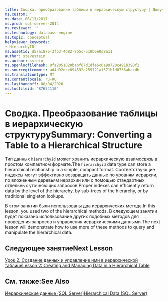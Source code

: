 ```yaml
---
title: Сводка. преобразование таблицы в иерархическую структуру | Документация Майкрософт
ms.custom: ''
ms.date: 06/13/2017
ms.prod: sql-server-2014
ms.reviewer: ''
ms.technology: database-engine
ms.topic: conceptual
helpviewer_keywords:
- HierarchyID
ms.assetid: d57a1876-3fb3-4d82-8b5c-510b6e0d8a11
author: stevestein
ms.author: sstein
ms.openlocfilehash: 9fa2051020babf67d1dfe6c6a99720c491b398f2
ms.sourcegitcommit: ad4d92dce894592a259721a1571b1d8736abacdb
ms.translationtype: MT
ms.contentlocale: ru-RU
ms.lasthandoff: 08/04/2020
ms.locfileid: "87654110"
---
```

# <a name="summary-converting-a-table-to-a-hierarchical-structure"></a><span data-ttu-id="f6d04-102">Сводка. Преобразование таблицы в иерархическую структуру</span><span class="sxs-lookup"><span data-stu-id="f6d04-102">Summary: Converting a Table to a Hierarchical Structure</span></span>
  <span data-ttu-id="f6d04-103">Тип данных `hierarchyid` может хранить иерархическую взаимосвязь в простом компактном формате.</span><span class="sxs-lookup"><span data-stu-id="f6d04-103">The `hierarchyid` data type can store a hierarchical relationship in a simple, compact format.</span></span> <span data-ttu-id="f6d04-104">Соответствующие индексы могут эффективно возвращать данные по уровням иерархии, по вложенным деревьям иерархии или с помощью стандартных отдельных уточняющих запросов.</span><span class="sxs-lookup"><span data-stu-id="f6d04-104">Proper indexes can efficiently return data by the level of the hierarchy, by sub-trees of the hierarchy, or by traditional singleton lookups.</span></span>  
  
 <span data-ttu-id="f6d04-105">В этом занятии были использованы два иерархических метода.</span><span class="sxs-lookup"><span data-stu-id="f6d04-105">In this lesson, you used two of the hierarchical methods.</span></span> <span data-ttu-id="f6d04-106">В следующем занятии будет показано использование других подобных методов для проведения запросов и управления иерархическими данными.</span><span class="sxs-lookup"><span data-stu-id="f6d04-106">The next lesson will demonstrate how to use more of these methods to query and manipulate the hierarchical data.</span></span>  
  
## <a name="next-lesson"></a><span data-ttu-id="f6d04-107">Следующее занятие</span><span class="sxs-lookup"><span data-stu-id="f6d04-107">Next Lesson</span></span>  
 [<span data-ttu-id="f6d04-108">Урок 2. Создание данных и управление ими в иерархической таблице</span><span class="sxs-lookup"><span data-stu-id="f6d04-108">Lesson 2: Creating and Managing Data in a Hierarchical Table</span></span>](lesson-2-creating-and-managing-data-in-a-hierarchical-table.md)  
  
## <a name="see-also"></a><span data-ttu-id="f6d04-109">См. также:</span><span class="sxs-lookup"><span data-stu-id="f6d04-109">See Also</span></span>  
 [<span data-ttu-id="f6d04-110">Иерархические данные (SQL Server)</span><span class="sxs-lookup"><span data-stu-id="f6d04-110">Hierarchical Data &#40;SQL Server&#41;</span></span>](../hierarchical-data-sql-server.md)  
  
  

